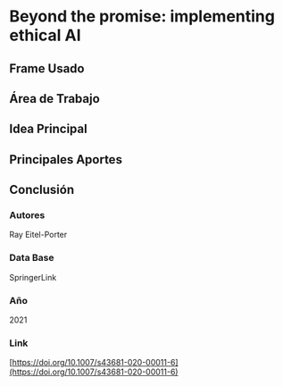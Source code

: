 # Beyond the promise: implementing ethical AI
## Frame Usado
## Área de Trabajo
## Idea Principal
## Principales Aportes
## Conclusión
### Autores
Ray Eitel-Porter
### Data Base
SpringerLink
### Año
2021
### Link
[https://doi.org/10.1007/s43681-020-00011-6](https://doi.org/10.1007/s43681-020-00011-6)






